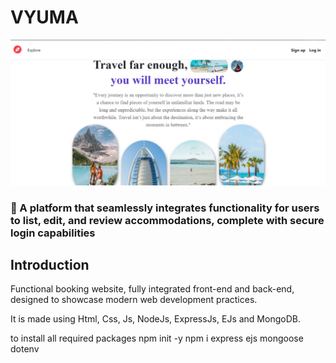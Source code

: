 # VYUMA
![VYUMA](homepage.jpg)

### 🚀 A platform that seamlessly integrates functionality for users to list, edit, and review accommodations, complete with secure login capabilities

## Introduction

Functional booking website, fully integrated front-end and back-end, designed to showcase modern web development practices.

It is made using Html, Css, Js, NodeJs, ExpressJs, EJs and MongoDB.



to install all required packages 
npm init -y
npm i express ejs mongoose dotenv 
